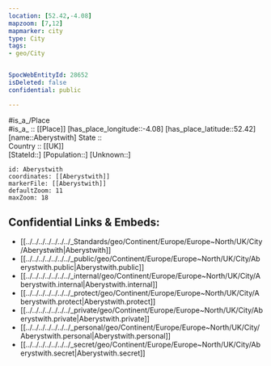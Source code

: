 ```yaml
---
location: [52.42,-4.08] 
mapzoom: [7,12] 
mapmarker: city 
type: City
tags:
- geo/City


SpocWebEntityId: 28652
isDeleted: false
confidential: public

---
```

#is_a_/Place  
#is_a_ :: [[Place]] 
[has_place_longitude::-4.08] 
[has_place_latitude::52.42] 
[name::Aberystwith] 
State ::  
Country :: [[UK]]  
[StateId::] 
[Population::] 
[Unknown::] 


```leaflet
id: Aberystwith
coordinates: [[Aberystwith]] 
markerFile: [[Aberystwith]] 
defaultZoom: 11 
maxZoom: 18
```


## Confidential Links & Embeds: 
- [[../../../../../../../_Standards/geo/Continent/Europe/Europe~North/UK/City/Aberystwith|Aberystwith]] 
- [[../../../../../../../_public/geo/Continent/Europe/Europe~North/UK/City/Aberystwith.public|Aberystwith.public]] 
- [[../../../../../../../_internal/geo/Continent/Europe/Europe~North/UK/City/Aberystwith.internal|Aberystwith.internal]] 
- [[../../../../../../../_protect/geo/Continent/Europe/Europe~North/UK/City/Aberystwith.protect|Aberystwith.protect]] 
- [[../../../../../../../_private/geo/Continent/Europe/Europe~North/UK/City/Aberystwith.private|Aberystwith.private]] 
- [[../../../../../../../_personal/geo/Continent/Europe/Europe~North/UK/City/Aberystwith.personal|Aberystwith.personal]] 
- [[../../../../../../../_secret/geo/Continent/Europe/Europe~North/UK/City/Aberystwith.secret|Aberystwith.secret]] 
